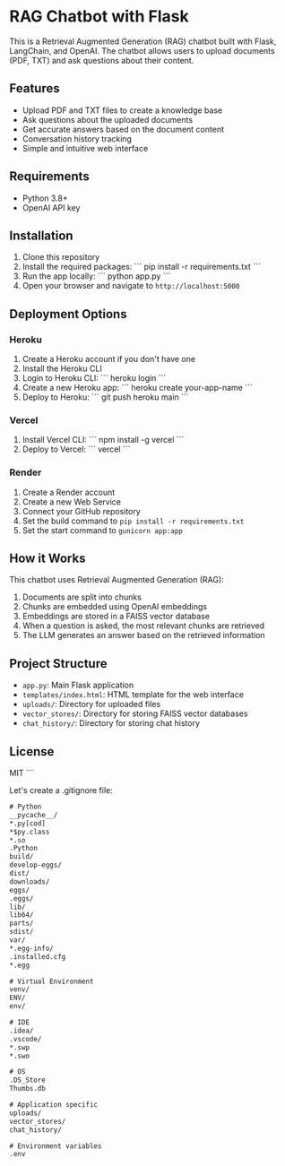# RAG Chatbot with Flask

This is a Retrieval Augmented Generation (RAG) chatbot built with Flask, LangChain, and OpenAI. The chatbot allows users to upload documents (PDF, TXT) and ask questions about their content.

## Features

- Upload PDF and TXT files to create a knowledge base
- Ask questions about the uploaded documents
- Get accurate answers based on the document content
- Conversation history tracking
- Simple and intuitive web interface

## Requirements

- Python 3.8+
- OpenAI API key

## Installation

1. Clone this repository
2. Install the required packages:
   \`\`\`
   pip install -r requirements.txt
   \`\`\`
3. Run the app locally:
   \`\`\`
   python app.py
   \`\`\`
4. Open your browser and navigate to `http://localhost:5000`

## Deployment Options

### Heroku

1. Create a Heroku account if you don't have one
2. Install the Heroku CLI
3. Login to Heroku CLI:
   \`\`\`
   heroku login
   \`\`\`
4. Create a new Heroku app:
   \`\`\`
   heroku create your-app-name
   \`\`\`
5. Deploy to Heroku:
   \`\`\`
   git push heroku main
   \`\`\`

### Vercel

1. Install Vercel CLI:
   \`\`\`
   npm install -g vercel
   \`\`\`
2. Deploy to Vercel:
   \`\`\`
   vercel
   \`\`\`

### Render

1. Create a Render account
2. Create a new Web Service
3. Connect your GitHub repository
4. Set the build command to `pip install -r requirements.txt`
5. Set the start command to `gunicorn app:app`

## How it Works

This chatbot uses Retrieval Augmented Generation (RAG):

1. Documents are split into chunks
2. Chunks are embedded using OpenAI embeddings
3. Embeddings are stored in a FAISS vector database
4. When a question is asked, the most relevant chunks are retrieved
5. The LLM generates an answer based on the retrieved information

## Project Structure

- `app.py`: Main Flask application
- `templates/index.html`: HTML template for the web interface
- `uploads/`: Directory for uploaded files
- `vector_stores/`: Directory for storing FAISS vector databases
- `chat_history/`: Directory for storing chat history

## License

MIT
\`\`\`

Let's create a .gitignore file:

```txt file=".gitignore" type="code"
# Python
__pycache__/
*.py[cod]
*$py.class
*.so
.Python
build/
develop-eggs/
dist/
downloads/
eggs/
.eggs/
lib/
lib64/
parts/
sdist/
var/
*.egg-info/
.installed.cfg
*.egg

# Virtual Environment
venv/
ENV/
env/

# IDE
.idea/
.vscode/
*.swp
*.swo

# OS
.DS_Store
Thumbs.db

# Application specific
uploads/
vector_stores/
chat_history/

# Environment variables
.env
